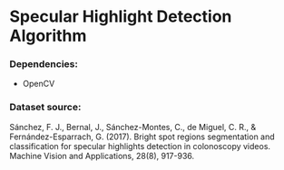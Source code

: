 # Specular Highlight Detection Algorithm

### Dependencies:
* OpenCV

### Dataset source:
Sánchez, F. J., Bernal, J., Sánchez-Montes, C., de Miguel, C. R., & Fernández-Esparrach, G. (2017). Bright spot regions segmentation and classification for specular highlights detection in colonoscopy videos. Machine Vision and Applications, 28(8), 917-936.
